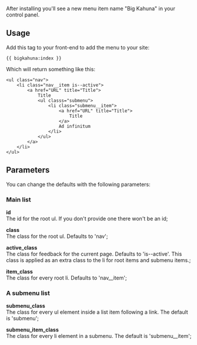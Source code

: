 After installing you'll see a new menu item name "Big Kahuna" in your control panel.

## Usage
Add this tag to your front-end to add the menu to your site:

    {{ bigkahuna:index }}

Which will return something like this:

    <ul class="nav">
        <li class="nav__item is--active">
            <a href="URL" title="Title">
                Title
                <ul classs="submenu">
                    <li class="submenu__item">
                        <a href="URL" title="Title">
                            Title
                        </a>
                        Ad infinitum
                    </li>
                </ul>
            </a>
        </li>
    </ul>

## Parameters
You can change the defaults with the following parameters:

### Main list
**id**  
The id for the root ul. If you don't provide one there won't be an id;

**class**  
The class for the root ul. Defaults to 'nav';

**active\_class**  
The class for feedback for the current page. Defaults to 'is--active'. This class is applied as an extra class to the li for root items and submenu items.;

**item\_class**  
The class for every root li. Defaults to 'nav__item';

### A submenu list
**submenu\_class**  
The class for every ul element inside a list item following a link. The default is 'submenu';

**submenu\_item\_class**  
The class for every li element in a submenu. The default is 'submenu__item';
